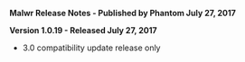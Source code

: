 **Malwr Release Notes - Published by Phantom July 27, 2017**


**Version 1.0.19 - Released July 27, 2017**

* 3.0 compatibility update release only
